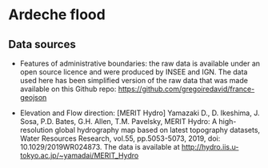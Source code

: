# Ardeche flood


## Data sources

- Features of administrative boundaries: the raw data is available under an open source licence and were produced by INSEE and IGN. The data used here has been simplified version of the raw data that was made available on this Github repo: https://github.com/gregoiredavid/france-geojson

- Elevation and Flow direction: [MERIT Hydro] Yamazaki D., D. Ikeshima, J. Sosa, P.D. Bates, G.H. Allen, T.M. Pavelsky, MERIT Hydro: A high-resolution global hydrography map based on latest topography datasets, Water Resources Research, vol.55, pp.5053-5073, 2019, doi: 10.1029/2019WR024873. The data is available at http://hydro.iis.u-tokyo.ac.jp/~yamadai/MERIT_Hydro

